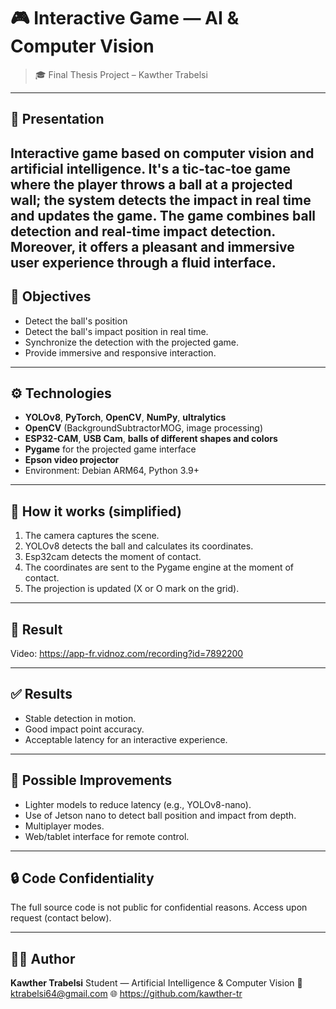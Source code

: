 # 🎮 Interactive Game — AI & Computer Vision

> 🎓 Final Thesis Project – Kawther Trabelsi

---

## 🌟 Presentation
Interactive game based on **computer vision** and **artificial intelligence**.
It's a tic-tac-toe game where the player throws a ball at a projected wall; the system detects the impact in real time and updates the game.
The game combines ball detection and real-time impact detection. Moreover, it offers a pleasant and immersive user experience through a fluid interface.
--

## 🎯 Objectives
- Detect the ball's position
- Detect the ball's impact position in real time.
- Synchronize the detection with the projected game.
- Provide immersive and responsive interaction.

---

## ⚙️ Technologies
- **YOLOv8**, **PyTorch**, **OpenCV**, **NumPy**, **ultralytics**
- **OpenCV** (BackgroundSubtractorMOG, image processing)
- **ESP32-CAM**, **USB Cam**, **balls of different shapes and colors**
- **Pygame** for the projected game interface
- **Epson video projector**
- Environment: Debian ARM64, Python 3.9+

---

## 🧩 How it works (simplified)
1. The camera captures the scene.
2. YOLOv8 detects the ball and calculates its coordinates.
3. Esp32cam detects the moment of contact.
4. The coordinates are sent to the Pygame engine at the moment of contact.
4. The projection is updated (X or O mark on the grid).

---

## 📸 Result
Video: https://app-fr.vidnoz.com/recording?id=7892200

---

## ✅ Results
- Stable detection in motion.
- Good impact point accuracy.
- Acceptable latency for an interactive experience.

---

## 🚀 Possible Improvements
- Lighter models to reduce latency (e.g., YOLOv8-nano).
- Use of Jetson nano to detect ball position and impact from depth.
- Multiplayer modes.
- Web/tablet interface for remote control.

---

## 🔒 Code Confidentiality
The full source code is not public for confidential reasons.
Access upon request (contact below).

---

## 👩‍💻 Author
**Kawther Trabelsi**
Student — Artificial Intelligence & Computer Vision
📧 ktrabelsi64@gmail.com
🌐 https://github.com/kawther-tr
